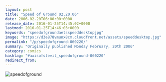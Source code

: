 ```yaml
---
layout: post
title: "Speed of Ground 02.20.06"
date: 2006-02-20T06:00:00+0000
release_date: 2016-01-25T14:45:02+0000
lastmod: 2016-01-25T14:46:03+0000
keywords: "speedofgroundaetsspeeddesktopjpg"
image: "https://d3e878vmunx8cm.cloudfront.net/assets/speeddesktop.jpg"
permalink: "/p/speedofground-060220/"
summary: "Originally published Monday February, 20th 2006"
category: comics
hashtag: "#axisofstevil_speedofground-060220"
redirect_from:
---
```


![speedofground](https://d3e878vmunx8cm.cloudfront.net/assets/speeddesktop.jpg)
